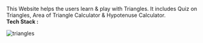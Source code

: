 This Website helps the users learn & play with Triangles. It includes Quiz on Triangles, Area of Triangle Calculator & Hypotenuse Calculator.<br>
<strong>Tech Stack : </strong>

![triangles](https://user-images.githubusercontent.com/105967722/194028456-ef0b11e3-9697-4690-8f98-ecdc0f199dcb.png)
